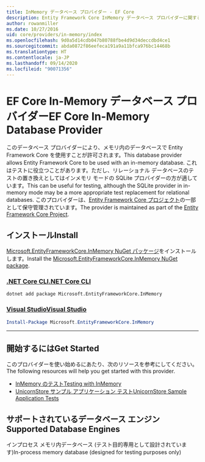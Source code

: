 ```yaml
---
title: InMemory データベース プロバイダー - EF Core
description: Entity Framework Core InMemory データベース プロバイダーに関する情報
author: rowanmiller
ms.date: 10/27/2016
uid: core/providers/in-memory/index
ms.openlocfilehash: 9d0a5d14cdb047b80788fbe4d9d34deccdbd4ce1
ms.sourcegitcommit: abda0872f86eefeca191a9a11bfca976bc14468b
ms.translationtype: HT
ms.contentlocale: ja-JP
ms.lasthandoff: 09/14/2020
ms.locfileid: "90071356"
---
```

# <a name="ef-core-in-memory-database-provider"></a><span data-ttu-id="370f9-103">EF Core In-Memory データベース プロバイダー</span><span class="sxs-lookup"><span data-stu-id="370f9-103">EF Core In-Memory Database Provider</span></span>

<span data-ttu-id="370f9-104">このデータベース プロバイダーにより、メモリ内のデータベースで Entity Framework Core を使用すことが許可されます。</span><span class="sxs-lookup"><span data-stu-id="370f9-104">This database provider allows Entity Framework Core to be used with an in-memory database.</span></span> <span data-ttu-id="370f9-105">これはテストに役立つことがあります。ただし、リレーショナル データベースのテストの置き換えとしてはインメモリ モードの SQLite プロバイダーの方が適しています。</span><span class="sxs-lookup"><span data-stu-id="370f9-105">This can be useful for testing, although the SQLite provider in in-memory mode may be a more appropriate test replacement for relational databases.</span></span> <span data-ttu-id="370f9-106">このプロバイダーは、[Entity Framework Core プロジェクト](https://github.com/aspnet/EntityFrameworkCore)の一部として保守管理されています。</span><span class="sxs-lookup"><span data-stu-id="370f9-106">The provider is maintained as part of the [Entity Framework Core Project](https://github.com/aspnet/EntityFrameworkCore).</span></span>

## <a name="install"></a><span data-ttu-id="370f9-107">インストール</span><span class="sxs-lookup"><span data-stu-id="370f9-107">Install</span></span>

<span data-ttu-id="370f9-108">[Microsoft.EntityFrameworkCore.InMemory NuGet パッケージ](https://www.nuget.org/packages/Microsoft.EntityFrameworkCore.InMemory/)をインストールします。</span><span class="sxs-lookup"><span data-stu-id="370f9-108">Install the [Microsoft.EntityFrameworkCore.InMemory NuGet package](https://www.nuget.org/packages/Microsoft.EntityFrameworkCore.InMemory/).</span></span>

### <a name="net-core-cli"></a>[<span data-ttu-id="370f9-109">.NET Core CLI</span><span class="sxs-lookup"><span data-stu-id="370f9-109">.NET Core CLI</span></span>](#tab/dotnet-core-cli)

```dotnetcli
dotnet add package Microsoft.EntityFrameworkCore.InMemory
```

### <a name="visual-studio"></a>[<span data-ttu-id="370f9-110">Visual Studio</span><span class="sxs-lookup"><span data-stu-id="370f9-110">Visual Studio</span></span>](#tab/vs)

``` powershell
Install-Package Microsoft.EntityFrameworkCore.InMemory
```

***

## <a name="get-started"></a><span data-ttu-id="370f9-111">開始するには</span><span class="sxs-lookup"><span data-stu-id="370f9-111">Get Started</span></span>

<span data-ttu-id="370f9-112">このプロバイダーを使い始めるにあたり、次のリソースを参考にしてください。</span><span class="sxs-lookup"><span data-stu-id="370f9-112">The following resources will help you get started with this provider.</span></span>

* [<span data-ttu-id="370f9-113">InMemory のテスト</span><span class="sxs-lookup"><span data-stu-id="370f9-113">Testing with InMemory</span></span>](xref:core/miscellaneous/testing/in-memory)
* [<span data-ttu-id="370f9-114">UnicornStore サンプル アプリケーション テスト</span><span class="sxs-lookup"><span data-stu-id="370f9-114">UnicornStore Sample Application Tests</span></span>](https://github.com/rowanmiller/UnicornStore/blob/master/UnicornStore/src/UnicornStore.Tests/Controllers/ShippingControllerTests.cs)

## <a name="supported-database-engines"></a><span data-ttu-id="370f9-115">サポートされているデータベース エンジン</span><span class="sxs-lookup"><span data-stu-id="370f9-115">Supported Database Engines</span></span>

<span data-ttu-id="370f9-116">インプロセス メモリ内データベース (テスト目的専用として設計されています)</span><span class="sxs-lookup"><span data-stu-id="370f9-116">In-process memory database (designed for testing purposes only)</span></span>
